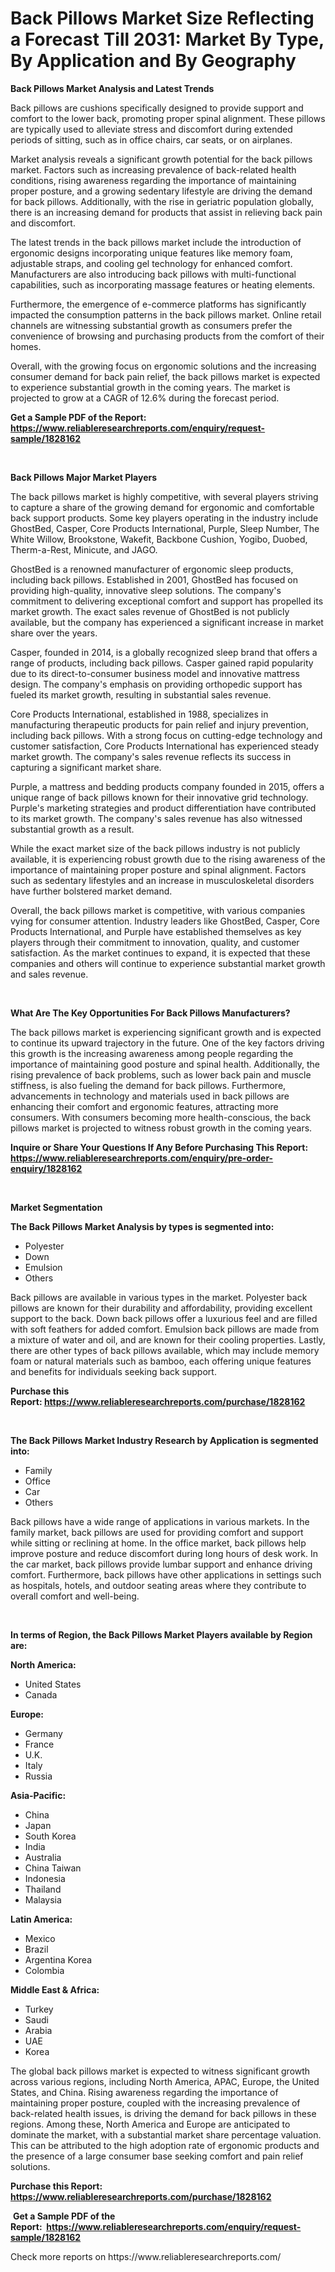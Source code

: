 <p><h1>Back Pillows Market Size Reflecting a Forecast Till 2031: Market By Type, By Application and By Geography</h1></p><p><strong>Back Pillows Market Analysis and Latest Trends</strong></p>
<p><p>Back pillows are cushions specifically designed to provide support and comfort to the lower back, promoting proper spinal alignment. These pillows are typically used to alleviate stress and discomfort during extended periods of sitting, such as in office chairs, car seats, or on airplanes. </p><p>Market analysis reveals a significant growth potential for the back pillows market. Factors such as increasing prevalence of back-related health conditions, rising awareness regarding the importance of maintaining proper posture, and a growing sedentary lifestyle are driving the demand for back pillows. Additionally, with the rise in geriatric population globally, there is an increasing demand for products that assist in relieving back pain and discomfort.</p><p>The latest trends in the back pillows market include the introduction of ergonomic designs incorporating unique features like memory foam, adjustable straps, and cooling gel technology for enhanced comfort. Manufacturers are also introducing back pillows with multi-functional capabilities, such as incorporating massage features or heating elements.</p><p>Furthermore, the emergence of e-commerce platforms has significantly impacted the consumption patterns in the back pillows market. Online retail channels are witnessing substantial growth as consumers prefer the convenience of browsing and purchasing products from the comfort of their homes.</p><p>Overall, with the growing focus on ergonomic solutions and the increasing consumer demand for back pain relief, the back pillows market is expected to experience substantial growth in the coming years. The market is projected to grow at a CAGR of 12.6% during the forecast period.</p></p>
<p><strong>Get a Sample PDF of the Report:&nbsp; <a href="https://www.reliableresearchreports.com/enquiry/request-sample/1828162">https://www.reliableresearchreports.com/enquiry/request-sample/1828162</a></strong></p>
<p>&nbsp;</p>
<p><strong>Back Pillows Major Market Players</strong></p>
<p><p>The back pillows market is highly competitive, with several players striving to capture a share of the growing demand for ergonomic and comfortable back support products. Some key players operating in the industry include GhostBed, Casper, Core Products International, Purple, Sleep Number, The White Willow, Brookstone, Wakefit, Backbone Cushion, Yogibo, Duobed, Therm-a-Rest, Minicute, and JAGO. </p><p>GhostBed is a renowned manufacturer of ergonomic sleep products, including back pillows. Established in 2001, GhostBed has focused on providing high-quality, innovative sleep solutions. The company's commitment to delivering exceptional comfort and support has propelled its market growth. The exact sales revenue of GhostBed is not publicly available, but the company has experienced a significant increase in market share over the years.</p><p>Casper, founded in 2014, is a globally recognized sleep brand that offers a range of products, including back pillows. Casper gained rapid popularity due to its direct-to-consumer business model and innovative mattress design. The company's emphasis on providing orthopedic support has fueled its market growth, resulting in substantial sales revenue.</p><p>Core Products International, established in 1988, specializes in manufacturing therapeutic products for pain relief and injury prevention, including back pillows. With a strong focus on cutting-edge technology and customer satisfaction, Core Products International has experienced steady market growth. The company's sales revenue reflects its success in capturing a significant market share.</p><p>Purple, a mattress and bedding products company founded in 2015, offers a unique range of back pillows known for their innovative grid technology. Purple's marketing strategies and product differentiation have contributed to its market growth. The company's sales revenue has also witnessed substantial growth as a result.</p><p>While the exact market size of the back pillows industry is not publicly available, it is experiencing robust growth due to the rising awareness of the importance of maintaining proper posture and spinal alignment. Factors such as sedentary lifestyles and an increase in musculoskeletal disorders have further bolstered market demand.</p><p>Overall, the back pillows market is competitive, with various companies vying for consumer attention. Industry leaders like GhostBed, Casper, Core Products International, and Purple have established themselves as key players through their commitment to innovation, quality, and customer satisfaction. As the market continues to expand, it is expected that these companies and others will continue to experience substantial market growth and sales revenue.</p></p>
<p>&nbsp;</p>
<p><strong>What Are The Key Opportunities For Back Pillows Manufacturers?</strong></p>
<p><p>The back pillows market is experiencing significant growth and is expected to continue its upward trajectory in the future. One of the key factors driving this growth is the increasing awareness among people regarding the importance of maintaining good posture and spinal health. Additionally, the rising prevalence of back problems, such as lower back pain and muscle stiffness, is also fueling the demand for back pillows. Furthermore, advancements in technology and materials used in back pillows are enhancing their comfort and ergonomic features, attracting more consumers. With consumers becoming more health-conscious, the back pillows market is projected to witness robust growth in the coming years.</p></p>
<p><strong>Inquire or Share Your Questions If Any Before Purchasing This Report: <a href="https://www.reliableresearchreports.com/enquiry/pre-order-enquiry/1828162">https://www.reliableresearchreports.com/enquiry/pre-order-enquiry/1828162</a></strong></p>
<p>&nbsp;</p>
<p><strong>Market Segmentation</strong></p>
<p><strong>The Back Pillows Market Analysis by types is segmented into:</strong></p>
<p><ul><li>Polyester</li><li>Down</li><li>Emulsion</li><li>Others</li></ul></p>
<p><p>Back pillows are available in various types in the market. Polyester back pillows are known for their durability and affordability, providing excellent support to the back. Down back pillows offer a luxurious feel and are filled with soft feathers for added comfort. Emulsion back pillows are made from a mixture of water and oil, and are known for their cooling properties. Lastly, there are other types of back pillows available, which may include memory foam or natural materials such as bamboo, each offering unique features and benefits for individuals seeking back support.</p></p>
<p><strong>Purchase this Report:&nbsp;<a href="https://www.reliableresearchreports.com/purchase/1828162">https://www.reliableresearchreports.com/purchase/1828162</a></strong></p>
<p>&nbsp;</p>
<p><strong>The Back Pillows Market Industry Research by Application is segmented into:</strong></p>
<p><ul><li>Family</li><li>Office</li><li>Car</li><li>Others</li></ul></p>
<p><p>Back pillows have a wide range of applications in various markets. In the family market, back pillows are used for providing comfort and support while sitting or reclining at home. In the office market, back pillows help improve posture and reduce discomfort during long hours of desk work. In the car market, back pillows provide lumbar support and enhance driving comfort. Furthermore, back pillows have other applications in settings such as hospitals, hotels, and outdoor seating areas where they contribute to overall comfort and well-being.</p></p>
<p>&nbsp;</p>
<p><strong>In terms of Region, the Back Pillows Market Players available by Region are:</strong></p>
<p>
    <p> <strong> North America: </strong>
        <ul>
            <li>United States</li>
            <li>Canada</li>
        </ul>
        </p> 
    <p> <strong> Europe: </strong>
        <ul>
            <li>Germany</li>
            <li>France</li>
            <li>U.K.</li>
            <li>Italy</li>
            <li>Russia</li>
        </ul>
        </p> 
    <p> <strong> Asia-Pacific: </strong>
        <ul>
            <li>China</li>
            <li>Japan</li>
            <li>South Korea</li>
            <li>India</li>
            <li>Australia</li>
            <li>China Taiwan</li>
            <li>Indonesia</li>
            <li>Thailand</li>
            <li>Malaysia</li>
        </ul>
        </p> 
    <p> <strong> Latin America: </strong>
        <ul>
            <li>Mexico</li>
            <li>Brazil</li>
            <li>Argentina Korea</li>
            <li>Colombia</li>
        </ul>
        </p> 
    <p> <strong> Middle East & Africa: </strong>
        <ul>
            <li>Turkey</li>
            <li>Saudi</li>
            <li>Arabia</li>
            <li>UAE</li>
            <li>Korea</li>
        </ul>
    </p>
    </p>
<p><p>The global back pillows market is expected to witness significant growth across various regions, including North America, APAC, Europe, the United States, and China. Rising awareness regarding the importance of maintaining proper posture, coupled with the increasing prevalence of back-related health issues, is driving the demand for back pillows in these regions. Among these, North America and Europe are anticipated to dominate the market, with a substantial market share percentage valuation. This can be attributed to the high adoption rate of ergonomic products and the presence of a large consumer base seeking comfort and pain relief solutions.</p></p>
<p><strong>Purchase this Report: <a href="https://www.reliableresearchreports.com/purchase/1828162">https://www.reliableresearchreports.com/purchase/1828162</a></strong></p>
<p>&nbsp;<strong>Get a Sample PDF of the Report:&nbsp;&nbsp;<a href="https://www.reliableresearchreports.com/enquiry/request-sample/1828162">https://www.reliableresearchreports.com/enquiry/request-sample/1828162</a></strong></p>
<p><strong></strong></p>
<p>Check more reports on https://www.reliableresearchreports.com/</p>